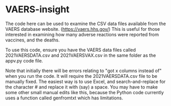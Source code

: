 # VAERS-insight

The code here can be used to examine the CSV data files available from the VAERS database website. (https://vaers.hhs.gov/)
This is useful for those interested in examining how many adverse reactions were reported from vaccines, and the deaths.

To use this code, ensure you have the VAERS data files called 2021VAERSDATA.csv and 2021VAERSVAX.csv in the same folder as the appv.py code file.

Note that initially there will be errors relating to "got x columns instead of" when you run the code.
It will require the 2021VAERSDATA.csv file to be manually fixed. The easiest way is to use Excel, and search-and-replace for the character # and replace it with (say) a space. You may have to make some other small manual edits like this, because the Python code currently uses a function called genfromtxt which has limitations.

